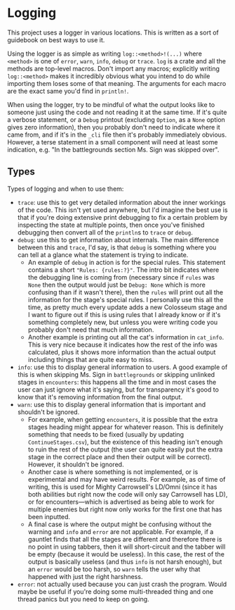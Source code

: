 # Logging
This project uses a logger in various locations. This is written as a sort of guidebook on best ways to use it.

Using the logger is as simple as writing `log::<method>!(...)` where `<method>` is one of `error`, `warn`, `info`, `debug` or `trace`. `log` is a crate and all the methods are top-level macros. Don't import any macros; explicitly writing `log::<method>` makes it incredibly obvious what you intend to do while importing them loses some of that meaning. The arguments for each macro are the exact same you'd find in `println!`.

When using the logger, try to be mindful of what the output looks like to someone just using the code and not reading it at the same time. If it's quite a verbose statement, or a `Debug` printout (excluding `Option`, as a `None` option gives zero information), then you probably don't need to indicate where it came from, and if it's in the `_cli` file then it's probably immediately obvious. However, a terse statement in a small component will need at least some indication, e.g. "In the battlegrounds section Ms. Sign was skipped over".

## Types
Types of logging and when to use them:

- `trace`: use this to get very detailed information about the inner workings of the code. This isn't yet used anywhere, but I'd imagine the best use is that if you're doing extensive print debugging to fix a certain problem by inspecting the state at multiple points, then once you've finished debugging then convert all of the `println`s to `trace` or `debug`.
- `debug`: use this to get information about internals. The main difference between this and `trace`, I'd say, is that `debug` is something where you can tell at a glance what the statement is trying to indicate.
  - An example of `debug` in action is for the special rules. This statement contains a short `"Rules: {rules:?}"`. The intro bit indicates where the debugging line is coming from (necessary since if `rules` was `None` then the output would just be `Debug: None` which is more confusing than if it wasn't there), then the `rules` will print out all the information for the stage's special rules. I personally use this all the time, as pretty much every update adds a new Colosseum stage and I want to figure out if this is using rules that I already know or if it's something completely new, but unless you were writing code you probably don't need that much information.
  - Another example is printing out all the cat's information in `cat_info`. This is very nice because it indicates how the rest of the info was calculated, plus it shows more information than the actual output including things that are quite easy to miss.
- `info`: use this to display general information to users. A good example of this is when skipping Ms. Sign in `battlegrounds` or skipping unlinked stages in `encounters`: this happens all the time and in most cases the user can just ignore what it's saying, but for transparency it's good to know that it's removing information from the final output.
- `warn`: use this to display general information that is important and shouldn't be ignored.
  - For example, when getting `encounters`, it is possible that the extra stages heading might appear for whatever reason. This is definitely something that needs to be fixed (usually by updating `ContinueStages.csv`), but the existence of this heading isn't enough to ruin the rest of the output (the user can quite easily put the extra stage in the correct place and then their output will be correct). However, it shouldn't be ignored.
  - Another case is where something is not implemented, or is experimental and may have weird results. For example, as of time of writing, this is used for Mighty Carrowsell's LD/Omni (since it has both abilities but right now the code will only say Carrowsell has LD), or for encounters&mdash;which is advertised as being able to work for multiple enemies but right now only works for the first one that has been inputted.
  - A final case is where the output might be confusing without the warning and `info` and `error` are not applicable. For example, if a gauntlet finds that all the stages are different and therefore there is no point in using tabbers, then it will short-circuit and the tabber will be empty (because it would be useless). In this case, the rest of the output is basically useless (and thus `info` is not harsh enough), but an `error` would be too harsh, so `warn` tells the user why that happened with just the right harshness.
- `error`: not actually used because you can just crash the program. Would maybe be useful if you're doing some multi-threaded thing and one thread panics but you need to keep on going.
